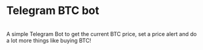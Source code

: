 <h1 style="align: center;">Telegram BTC bot</h1>
<br />
<a style="align: center;">A simple Telegram Bot to get the current BTC price, set a price alert and do a lot more things like buying BTC!</a>
